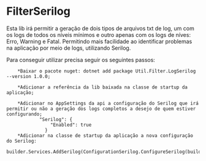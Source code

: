 # FilterSerilog

Esta lib irá permitir a geração de dois tipos de arquivos txt de log, um com os logs de todos os níveis mínimos e outro apenas com os logs de níves: Erro, Warning e Fatal.
Permitindo mais facilidade ao identificar problemas na aplicação por meio de logs, utilizando Serilog.

Para conseguir utilizar precisa seguir os seguintes passos:

        *Baixar o pacote nuget: dotnet add package Util.Filter.LogSerilog --version 1.0.0;
        
        *Adicionar a referência da lib baixada na classe de startup da aplicação;
        
        *Adicionar no AppSettings da api a configuração do Serilog que irá permitir ou não a geração dos logs completos a desejo de quem estiver configurando;
                "Serilog": {
                    "Enabled": true
                  }
        *Adicionar na classe de startup da aplicação a nova configuração do Serilog:
                builder.Services.AddSerilog(ConfigurationSerilog.ConfigureSerilog(builder.Configuration));
